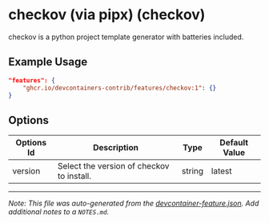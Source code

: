 
# checkov (via pipx) (checkov)

checkov is a python project template generator with batteries included.

## Example Usage

```json
"features": {
    "ghcr.io/devcontainers-contrib/features/checkov:1": {}
}
```

## Options

| Options Id | Description | Type | Default Value |
|-----|-----|-----|-----|
| version | Select the version of checkov to install. | string | latest |



---

_Note: This file was auto-generated from the [devcontainer-feature.json](https://github.com/devcontainers-contrib/features/blob/main/src/checkov/devcontainer-feature.json).  Add additional notes to a `NOTES.md`._
